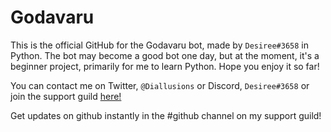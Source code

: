 # Godavaru
This is the official GitHub for the Godavaru bot, made by `Desiree#3658` in Python.
The bot may become a good bot one day, but at the moment, it's a beginner project, primarily for me to learn Python. Hope you enjoy it so far!

You can contact me on Twitter, `@Diallusions` or Discord, `Desiree#3658` or join the support guild [here!]( https://discord.gg/ewvvKHM)

Get updates on github instantly in the #github channel on my support guild!
